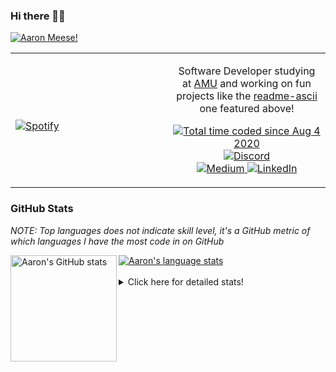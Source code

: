 ### Hi there 👋🏻
[![Aaron Meese!](https://user-images.githubusercontent.com/17814535/88975338-a2aabf00-d27f-11ea-963f-8a19608716b4.png)](https://github.com/ajmeese7/readme-ascii "README ASCII")

<!-- Modified from project here: https://github.com/novatorem/novatorem -->
<table width="100%"> 
  <tr>
  <td width="50%">
      
&nbsp; <br> [![Spotify](https://ajmeese7.vercel.app/api/spotify)](https://open.spotify.com/user/ajmeese)

  </td>
  <td width="50%">
    <p align="center">
    Software Developer studying at <a href="https://www.amu.apus.edu/">AMU</a> and working on fun 
    projects like the <a href="https://github.com/ajmeese7/readme-ascii">readme-ascii</a> one featured above!
    </p>
    <p align="center">
      <a href="https://wakatime.com/@f726891d-3b02-46cd-9b60-e8c59f9e2b14">
        <img src="https://wakatime.com/badge/user/f726891d-3b02-46cd-9b60-e8c59f9e2b14.svg" alt="Total time coded since Aug 4 2020" title="WakaTime" />
      </a>
      <a href="http://link.aaronmeese.com/discord">
        <img src="https://img.shields.io/badge/discord-ajmeese7%234835-369?style=flat-square&logo=discord&logoColor=white&color=purple" alt="Discord" title="Discord">
      </a>
      <br />
      <a href="https://link.aaronmeese.com/medium">
        <img src="https://img.shields.io/badge/medium-ajmeese7-1DB954?style=flat-square&logo=medium&logoColor=white" alt="Medium" title="Medium">
      </a>
      <a href="https://link.aaronmeese.com/linkedin">
        <img src="https://img.shields.io/badge/linkedIn-aaronmeese-1DB954?style=flat-square&logo=linkedin&logoColor=white&color=blue" alt="LinkedIn" title="LinkedIn">
      </a>
    </p>
  </td>

</table>

[//]: <> (The `&nbsp;` is to have Aphelion take up more space)

### GitHub Stats ###
*NOTE: Top languages does not indicate skill level, it's a GitHub metric of which languages I have the most code in on GitHub*

<a href="https://profile-summary-for-github.com/user/ajmeese7">
  <img align="left" height="170px" src="https://github-readme-stats.vercel.app/api?username=ajmeese7&show_icons=true&line_height=27&count_private=true&include_all_commits=true" alt="Aaron's GitHub stats"/>
  <img src="https://github-readme-stats.vercel.app/api/top-langs/?username=ajmeese7&hide_langs_below=5&layout=compact" alt="Aaron's language stats"/>
</a>

<br />
<br />
<details>
<summary>Click here for detailed stats!</summary>

### :zap: Recent Activity
<!--START_SECTION:activity-->
1. 🎉 Merged PR [#68](https://github.com/ajmeese7/aaronmeese.com/pull/68) in [ajmeese7/aaronmeese.com](https://github.com/ajmeese7/aaronmeese.com)
2. 💪 Opened PR [#68](https://github.com/ajmeese7/aaronmeese.com/pull/68) in [ajmeese7/aaronmeese.com](https://github.com/ajmeese7/aaronmeese.com)
3. ❗️ Opened issue [#147418](https://github.com/microsoft/vscode/issues/147418) in [microsoft/vscode](https://github.com/microsoft/vscode)
4. 🗣 Commented on [#798](https://github.com/os-js/OS.js/issues/798) in [os-js/OS.js](https://github.com/os-js/OS.js)
5. 🎉 Merged PR [#67](https://github.com/ajmeese7/aaronmeese.com/pull/67) in [ajmeese7/aaronmeese.com](https://github.com/ajmeese7/aaronmeese.com)
<!--END_SECTION:activity-->

### 🧐 Waka Stats
<!--START_SECTION:waka-->
![Code Time](http://img.shields.io/badge/Code%20Time-956%20hrs%2022%20mins-blue)

**🐱 My GitHub Data** 

> 🏆 536 Contributions in the Year 2022
 > 
> 📦 357.0 kB Used in GitHub's Storage 
 > 
> 💼 Opted to Hire
 > 
> 📜 71 Public Repositories 
 > 
> 🔑 27 Private Repositories  
 > 
**I'm an Early 🐤** 

```text
🌞 Morning    269 commits    ██████░░░░░░░░░░░░░░░░░░░   25.21% 
🌆 Daytime    389 commits    █████████░░░░░░░░░░░░░░░░   36.46% 
🌃 Evening    396 commits    █████████░░░░░░░░░░░░░░░░   37.11% 
🌙 Night      13 commits     ░░░░░░░░░░░░░░░░░░░░░░░░░   1.22%

```
📅 **I'm Most Productive on Tuesday** 

```text
Monday       122 commits    ██░░░░░░░░░░░░░░░░░░░░░░░   11.43% 
Tuesday      184 commits    ████░░░░░░░░░░░░░░░░░░░░░   17.24% 
Wednesday    137 commits    ███░░░░░░░░░░░░░░░░░░░░░░   12.84% 
Thursday     151 commits    ███░░░░░░░░░░░░░░░░░░░░░░   14.15% 
Friday       124 commits    ███░░░░░░░░░░░░░░░░░░░░░░   11.62% 
Saturday     174 commits    ████░░░░░░░░░░░░░░░░░░░░░   16.31% 
Sunday       175 commits    ████░░░░░░░░░░░░░░░░░░░░░   16.4%

```


📊 **This Week I Spent My Time On** 

```text
⌚︎ Time Zone: America/New_York

💬 Programming Languages: 
Markdown                 5 hrs 40 mins       ███████░░░░░░░░░░░░░░░░░░   28.8% 
Bash                     3 hrs 28 mins       ████░░░░░░░░░░░░░░░░░░░░░   17.62% 
TypeScript               2 hrs 47 mins       ███░░░░░░░░░░░░░░░░░░░░░░   14.17% 
PHP                      2 hrs 20 mins       ███░░░░░░░░░░░░░░░░░░░░░░   11.86% 
JavaScript               2 hrs 12 mins       ██░░░░░░░░░░░░░░░░░░░░░░░   11.2%

🐱‍💻 Projects: 
aaronmeese.com           4 hrs 42 mins       ██████░░░░░░░░░░░░░░░░░░░   23.94% 
vault                    4 hrs 31 mins       █████░░░░░░░░░░░░░░░░░░░░   23.01% 
meese.enterprises        4 hrs 8 mins        █████░░░░░░░░░░░░░░░░░░░░   21.01% 
karameese.com            2 hrs 33 mins       ███░░░░░░░░░░░░░░░░░░░░░░   12.96% 
openemr                  1 hr 26 mins        █░░░░░░░░░░░░░░░░░░░░░░░░   7.29%

```

**I Mostly Code in JavaScript** 

```text
JavaScript               32 repos            ████████████░░░░░░░░░░░░░   50.0% 
HTML                     9 repos             ███░░░░░░░░░░░░░░░░░░░░░░   14.06% 
Python                   5 repos             ██░░░░░░░░░░░░░░░░░░░░░░░   7.81% 
Java                     4 repos             █░░░░░░░░░░░░░░░░░░░░░░░░   6.25% 
CSS                      3 repos             █░░░░░░░░░░░░░░░░░░░░░░░░   4.69%

```



 Last Updated on 14/04/2022 08:03:33 UTC
<!--END_SECTION:waka-->
</details>
